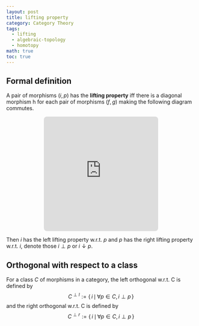 ```yaml
---
layout: post
title: lifting property
category: Category Theory
tags:
  - lifting
  - algebraic-topology
  - homotopy
math: true
toc: true
---
```

## Formal definition
A pair of morphisms ${ (i,p) }$ has the **lifting property** iff there is a diagonal morphism h for each pair of morphisms ${ (f,g) }$ making the following diagram commutes.

<p align="middle"><iframe class="quiver-embed" src="https://q.uiver.app/#q=WzAsNCxbMCwwLCJBIl0sWzEsMSwiWSJdLFsxLDAsIlgiXSxbMCwxLCJCIl0sWzIsMSwicCJdLFswLDMsImkiLDJdLFswLDIsImYiXSxbMywxLCJnIiwyXSxbMywyLCJoIiwxLHsic3R5bGUiOnsiYm9keSI6eyJuYW1lIjoiZGFzaGVkIn19fV1d&embed" width="304" height="304" style="border-radius: 8px; border: none;"></iframe></p>

Then ${ i }$ has the left lifting property w.r.t. ${ p }$ and ${ p }$ has the right lifting property w.r.t. ${ i }$, denote those ${ i \perp p }$ or ${ i \downarrow p }$.

## Orthogonal with respect to a class
For a class ${ C }$ of morphisms in a category, the left orthogonal w.r.t. C is defined by
$$ C^{\perp l} := \{ \, i \, \mid \, \forall p \in C, i\perp p \, \} $$
and the right orthogonal w.r.t. C is defined by
$$ C^{\perp r} := \{ \, i \, \mid \, \forall p \in C, i\perp p \, \} $$
